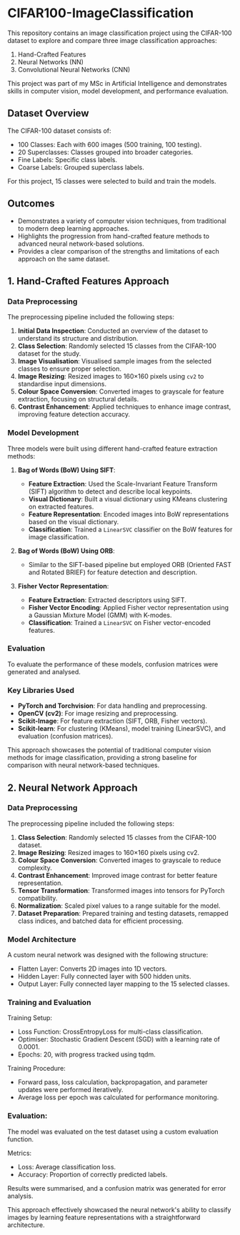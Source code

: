 # CIFAR100-ImageClassification
This repository contains an image classification project using the CIFAR-100 dataset to explore and compare three image classification approaches:
1. Hand-Crafted Features
2. Neural Networks (NN)
3. Convolutional Neural Networks (CNN)

This project was part of my MSc in Artificial Intelligence and demonstrates skills in computer vision, model development, and performance evaluation.

## Dataset Overview
The CIFAR-100 dataset consists of:
- 100 Classes: Each with 600 images (500 training, 100 testing).
- 20 Superclasses: Classes grouped into broader categories.
- Fine Labels: Specific class labels.
- Coarse Labels: Grouped superclass labels.

For this project, 15 classes were selected to build and train the models. 

## Outcomes
- Demonstrates a variety of computer vision techniques, from traditional to modern deep learning approaches.
- Highlights the progression from hand-crafted feature methods to advanced neural network-based solutions.
- Provides a clear comparison of the strengths and limitations of each approach on the same dataset.

## 1. Hand-Crafted Features Approach
### Data Preprocessing  
The preprocessing pipeline included the following steps: 
  1. **Initial Data Inspection**: Conducted an overview of the dataset to understand its structure and distribution.  
  2. **Class Selection**: Randomly selected 15 classes from the CIFAR-100 dataset for the study.  
  3. **Image Visualisation**: Visualised sample images from the selected classes to ensure proper selection.  
  4. **Image Resizing**: Resized images to 160×160 pixels using `cv2` to standardise input dimensions.  
  5. **Colour Space Conversion**: Converted images to grayscale for feature extraction, focusing on structural details.  
  6. **Contrast Enhancement**: Applied techniques to enhance image contrast, improving feature detection accuracy.  

### Model Development  
Three models were built using different hand-crafted feature extraction methods:  

1. **Bag of Words (BoW) Using SIFT**:  
   - **Feature Extraction**: Used the Scale-Invariant Feature Transform (SIFT) algorithm to detect and describe local keypoints.  
   - **Visual Dictionary**: Built a visual dictionary using KMeans clustering on extracted features.  
   - **Feature Representation**: Encoded images into BoW representations based on the visual dictionary.  
   - **Classification**: Trained a `LinearSVC` classifier on the BoW features for image classification.  

2. **Bag of Words (BoW) Using ORB**:  
   - Similar to the SIFT-based pipeline but employed ORB (Oriented FAST and Rotated BRIEF) for feature detection and description.  

3. **Fisher Vector Representation**:  
   - **Feature Extraction**: Extracted descriptors using SIFT.  
   - **Fisher Vector Encoding**: Applied Fisher vector representation using a Gaussian Mixture Model (GMM) with K-modes.  
   - **Classification**: Trained a `LinearSVC` on Fisher vector-encoded features.  

### Evaluation  
To evaluate the performance of these models, confusion matrices were generated and analysed. 

### Key Libraries Used  
- **PyTorch and Torchvision**: For data handling and preprocessing.  
- **OpenCV (cv2)**: For image resizing and preprocessing.  
- **Scikit-Image**: For feature extraction (SIFT, ORB, Fisher vectors).  
- **Scikit-learn**: For clustering (KMeans), model training (LinearSVC), and evaluation (confusion matrices).  

This approach showcases the potential of traditional computer vision methods for image classification, providing a strong baseline for comparison with neural network-based techniques.

## 2. Neural Network Approach
### Data Preprocessing
The preprocessing pipeline included the following steps:
  1. **Class Selection**: Randomly selected 15 classes from the CIFAR-100 dataset.
  2. **Image Resizing**: Resized images to 160×160 pixels using cv2.
  3. **Colour Space Conversion**: Converted images to grayscale to reduce complexity.
  4. **Contrast Enhancement**: Improved image contrast for better feature representation.
  5. **Tensor Transformation**: Transformed images into tensors for PyTorch compatibility.
  6. **Normalization**: Scaled pixel values to a range suitable for the model.
  7. **Dataset Preparation**: Prepared training and testing datasets, remapped class indices, and batched data for efficient processing.

### Model Architecture
A custom neural network was designed with the following structure:
  - Flatten Layer: Converts 2D images into 1D vectors.
  - Hidden Layer: Fully connected layer with 500 hidden units.
  - Output Layer: Fully connected layer mapping to the 15 selected classes.

### Training and Evaluation
Training Setup:
- Loss Function: CrossEntropyLoss for multi-class classification.
- Optimiser: Stochastic Gradient Descent (SGD) with a learning rate of 0.0001.
- Epochs: 20, with progress tracked using tqdm.
  
Training Procedure:
- Forward pass, loss calculation, backpropagation, and parameter updates were performed iteratively.
- Average loss per epoch was calculated for performance monitoring.

### Evaluation:
The model was evaluated on the test dataset using a custom evaluation function.

Metrics:
- Loss: Average classification loss.
- Accuracy: Proportion of correctly predicted labels.

Results were summarised, and a confusion matrix was generated for error analysis.

This approach effectively showcased the neural network's ability to classify images by learning feature representations with a straightforward architecture.
